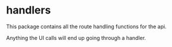 # handlers

This package contains all the route handling functions for the api.

Anything the UI calls will end up going through a handler.
